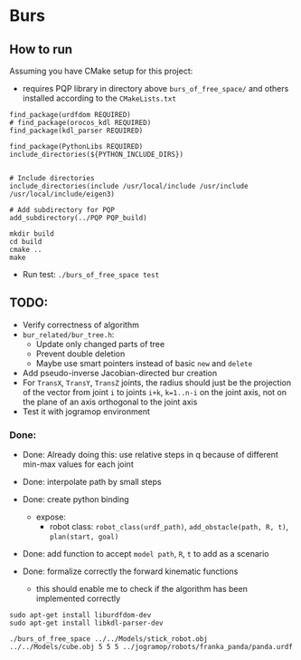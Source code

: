 # Burs

## How to run
Assuming you have CMake setup for this project:
- requires PQP library in directory above `burs_of_free_space/` and others installed according to the `CMakeLists.txt`
```
find_package(urdfdom REQUIRED)
# find_package(orocos_kdl REQUIRED)
find_package(kdl_parser REQUIRED)

find_package(PythonLibs REQUIRED)
include_directories(${PYTHON_INCLUDE_DIRS})


# Include directories
include_directories(include /usr/local/include /usr/include /usr/local/include/eigen3)

# Add subdirectory for PQP
add_subdirectory(../PQP PQP_build)
```

```
mkdir build
cd build
cmake ..
make
```
- Run test: `./burs_of_free_space test`


## TODO:
- Verify correctness of algorithm
- `bur_related/bur_tree.h`: 
  - Update only changed parts of tree
  - Prevent double deletion
  - Maybe use smart pointers instead of basic `new` and `delete`
- Add pseudo-inverse Jacobian-directed bur creation
- For `TransX`, `TransY`, `TransZ` joints, the radius should just be the projection of the vector from joint `i` to joints `i+k`, `k=1..n-i` on the joint axis, not on the plane of an axis orthogonal to the joint axis
- Test it with jogramop environment

### Done:
- Done: Already doing this: use relative steps in q because of different min-max values for each joint
- Done: interpolate path by small steps
- Done: create python binding
  - expose:
    - robot class: `robot_class(urdf_path)`, `add_obstacle(path, R, t)`, `plan(start, goal)`

- Done: add function to accept `model path`, `R`, `t` to add as a scenario
- Done: formalize correctly the forward kinematic functions
  - this should enable me to check if the algorithm has been implemented correctly


```
sudo apt-get install liburdfdom-dev
sudo apt-get install libkdl-parser-dev
```

`./burs_of_free_space ../../Models/stick_robot.obj ../../Models/cube.obj 5 5 5 ../jogramop/robots/franka_panda/panda.urdf `
